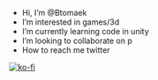 - Hi, I’m @Btomaek
- I’m interested in games/3d
- I’m currently learning code in unity
- I’m looking to collaborate on p
- How to reach me twitter


[![ko-fi](https://ko-fi.com/img/githubbutton_sm.svg)](https://ko-fi.com/Q5Q4506F1)

